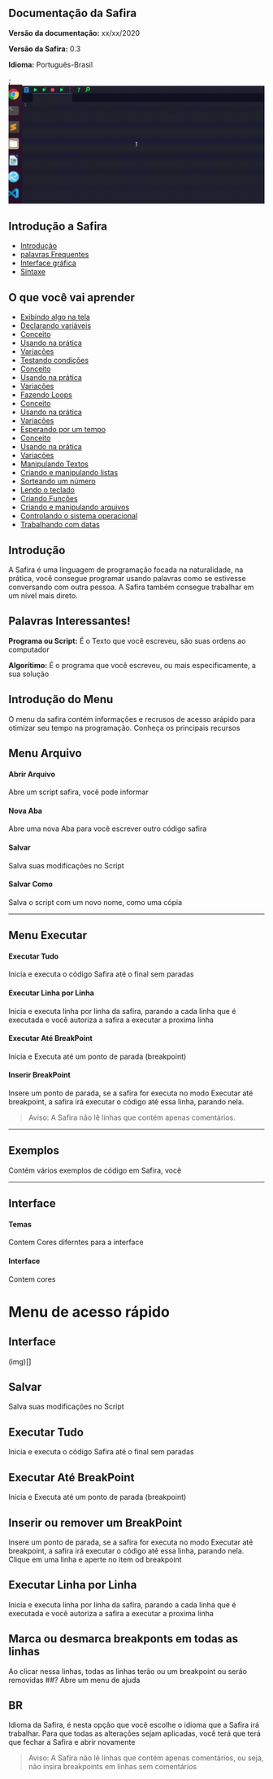 ## Documentação da Safira

**Versão da documentação:**
xx/xx/2020  

**Versão da Safira:**
0.3

**Idioma:**
Português-Brasil

;![img](https://github.com/Combratec/safira_docs/blob/master/imagens/projeto.gif)

## Introdução a Safira
- [Introdução](#Introdução)  
- [palavras Frequentes](#Introdução)  
- [Interface gráfica](#Introdução)  
- [Sintaxe](#Introdução)  

## O que você vai aprender
- [Exibindo algo na tela](#Introdução)  
- [Declarando variáveis](#Introdução)  
- [Conceito](#Introdução)  
- [Usando na prática](#Introdução)  
- [Variações](#Introdução)  
- [Testando condições](#Introdução)  
- [Conceito](#Introdução)  
- [Usando na prática](#Introdução)  
- [Variações](#Introdução)  
- [Fazendo Loops](#Introdução)  
- [Conceito](#Introdução)  
- [Usando na prática](#Introdução)  
- [Variações](#Introdução)  
- [Esperando por um tempo](#Introdução)  
- [Conceito](#Introdução)  
- [Usando na prática](#Introdução)  
- [Variações](#Introdução)  
- [Manipulando Textos](#Introdução)  
- [Criando e manipulando listas](#Introdução)  
- [Sorteando um número](#Introdução)  
- [Lendo o teclado](#Introdução)  
- [Criando Funções](#Introdução)  
- [Criando e manipulando arquivos](#Introdução)  
- [Controlando o sistema operacional](#Introdução)  
- [Trabalhando com datas](#Introdução)  
  

## Introdução

A Safira é uma linguagem de programação focada na naturalidade, na prática, você consegue programar usando palavras como se estivesse conversando com outra pessoa. A Safira também consegue trabalhar em um nível mais direto.

## Palavras Interessantes!

**Programa ou Script:**
É o Texto que você escreveu, são suas ordens ao computador

**Algorítimo:**
É o programa que você escreveu, ou mais especificamente, a sua solução



## **Introdução do Menu**
O menu da safira contém informações e recrusos de acesso arápido para otimizar seu tempo na programação. Conheça os principais recursos

## **Menu Arquivo**

#### Abrir Arquivo    
Abre um script safira, você pode informar 

#### Nova Aba  
Abre uma nova Aba para você escrever outro código safira

#### Salvar  
Salva suas modificações no Script

#### Salvar Como  
Salva o script com um novo nome, como uma cópia

-------------

## Menu Executar  
#### Executar Tudo  
Inicia e executa o código Safira até o final sem paradas

#### Executar Linha por Linha  
Inicia e executa linha por linha da safira, parando a cada linha que é executada e você autoriza a safira a executar a proxima linha

#### Executar Até BreakPoint  
Inicia e Executa até um ponto de parada (breakpoint)

#### Inserir BreakPoint  
Insere um ponto de parada, se a safira for executa no modo Executar até breakpoint, a safira irá executar o código até essa linha, parando nela.

> Aviso: A Safira não lê linhas que contém apenas comentários.

---------------

## Exemplos
Contém vários exemplos de código em Safira, você 

---------------
    
## Interface
#### Temas  
Contem Cores diferntes para a interface

#### Interface  
Contem cores 

# Menu de acesso rápido
## Interface
(img)[]


## Salvar  
Salva suas modificações no Script  

## Executar Tudo  
Inicia e executa o código Safira até o final sem paradas  

## Executar Até BreakPoint  
Inicia e Executa até um ponto de parada (breakpoint)  

## Inserir ou remover um BreakPoint  
Insere um ponto de parada, se a safira for executa no modo Executar até breakpoint, a safira irá executar o código até essa linha, parando nela.  
Clique em uma linha e aperte no item od breakpoint  

## Executar Linha por Linha   
Inicia e executa linha por linha da safira, parando a cada linha que é executada e você autoriza a safira a executar a proxima linha  

## Marca ou desmarca breakponts em todas as linhas  
Ao clicar nessa linhas, todas as linhas terão ou um breakpoint ou serão removidas
##?
Abre um menu de ajuda   

## BR  
Idioma da Safira, é nesta opção que você escolhe o idioma que a Safira irá trabalhar. Para que todas as alterações sejam aplicadas, você terá que terá que fechar a Safira e abrir novamente  

> Aviso: A Safira não lê linhas que contém apenas comentários, ou seja, não insira breakpoints em linhas sem comentários

